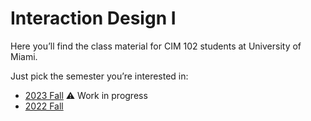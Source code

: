 # Interaction Design I

Here you’ll find the class material for CIM 102 students at University of Miami.

Just pick the semester you’re interested in:

- [2023 Fall](2023/fall/) ⚠️ Work in progress
- [2022 Fall](2022/fall/)
